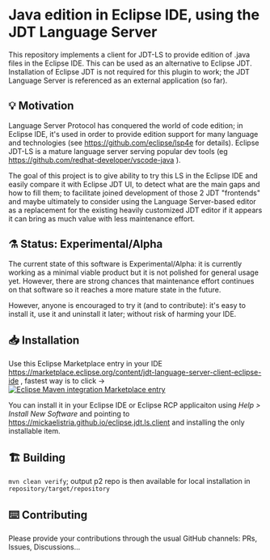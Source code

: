 # Java edition in Eclipse IDE, using the JDT Language Server

This repository implements a client for JDT-LS to provide edition of .java files in the Eclipse IDE. This can be used as an alternative to Eclipse JDT. Installation of Eclipse JDT is not required for this plugin to work; the JDT Language Server is referenced as an external application (so far).

## 💡 Motivation

Language Server Protocol has conquered the world of code edition; in Eclipse IDE, it's used in order to provide edition support for many language and technologies (see https://github.com/eclipse/lsp4e for details). Eclipse JDT-LS is a mature language server serving popular dev tools (eg https://github.com/redhat-developer/vscode-java ).

The goal of this project is to give ability to try this LS in the Eclipse IDE and easily compare it with Eclipse JDT UI, to detect what are the main gaps and how to fill them; to facilitate joined development of those 2 JDT "frontends" and maybe ultimately to consider using the Language Server-based editor as a replacement for the existing heavily customized JDT editor if it appears it can bring as much value with less maintenance effort.

## ⚗️ Status: Experimental/Alpha

The current state of this software is Experimental/Alpha: it is currently working as a minimal viable product but it is not polished for general usage yet. However, there are strong chances that maintenance effort continues on that software so it reaches a more mature state in the future.

However, anyone is encouraged to try it (and to contribute): it's easy to install it, use it and uninstall it later; without risk of harming your IDE.

## 📥 Installation

Use this Eclipse Marketplace entry in your IDE https://marketplace.eclipse.org/content/jdt-language-server-client-eclipse-ide , fastest way is to click  → [![Eclipse Maven integration Marketplace entry](https://img.shields.io/static/v1?logo=eclipseide&label=Marketplace&message=Install%20Eclipse%20m2e&style=for-the-badge&logoColor=white&labelColor=darkorange&color=grey)](https://mickaelistria.github.io/redirctToEclipseIDECloneCommand/redirectToMarketplace.html?entryId=5578650 "Install with Marketplace client")

You can install it in your Eclipse IDE or Eclipse RCP applicaiton using *Help > Install New Software* and pointing to https://mickaelistria.github.io/eclipse.jdt.ls.client and installing the only installable item.

## 🏗️ Building

`mvn clean verify`; output p2 repo is then available for local installation in `repository/target/repository`

## ⌨️ Contributing

Please provide your contributions through the usual GitHub channels: PRs, Issues, Discussions...
